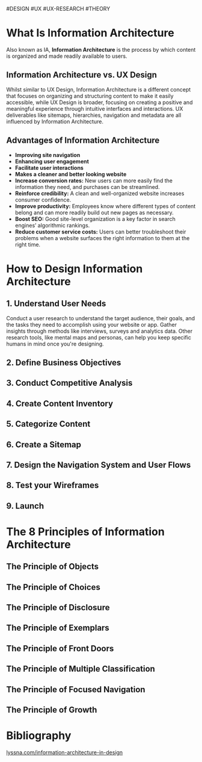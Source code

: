 #DESIGN #UX #UX-RESEARCH #THEORY 
# What Is Information Architecture
Also known as IA, **Information Architecture** is the process by which content is organized and made readily available to users.

## Information Architecture vs. UX Design
Whilst similar to UX Design, Information Architecture is a different concept that focuses on organizing and structuring content to make it easily accessible, while UX Design is broader, focusing on creating a positive and meaningful experience through intuitive interfaces and interactions.
UX deliverables like sitemaps, hierarchies, navigation and metadata are all influenced by Information Architecture.

## Advantages of Information Architecture
- **Improving site navigation**
- **Enhancing user engagement**
- **Facilitate user interactions**
- **Makes a cleaner and better looking website**
- **Increase conversion rates:** New users can more easily find the information they need, and purchases can be streamlined. 
- **Reinforce credibility:** A clean and well-organized website increases consumer confidence. 
- **Improve productivity:** Employees know where different types of content belong and can more readily build out new pages as necessary.
- **Boost SEO:** Good site-level organization is a key factor in search engines’ algorithmic rankings. 
- **Reduce customer service costs:** Users can better troubleshoot their problems when a website surfaces the right information to them at the right time.

# How to Design Information Architecture
## 1. Understand User Needs
Conduct a user research to understand the target audience, their goals, and the tasks they need to accomplish using your website or app.
Gather insights through methods like interviews, surveys and analytics data.
Other research tools, like mental maps and personas, can help you keep specific humans in mind once you're designing.

## 2. Define Business Objectives

## 3. Conduct Competitive Analysis

## 4. Create Content Inventory

## 5. Categorize Content

## 6. Create a Sitemap

## 7. Design the Navigation System and User Flows

## 8. Test your Wireframes

## 9. Launch

# The 8 Principles of Information Architecture

## The Principle of Objects

## The Principle of Choices

## The Principle of Disclosure

## The Principle of Exemplars

## The Principle of Front Doors

## The Principle of Multiple Classification

## The Principle of Focused Navigation

## The Principle of Growth


# Bibliography
[lyssna.com/information-architecture-in-design](https://www.lyssna.com/blog/information-architecture-in-ux/#what-is-information-architecture-)
